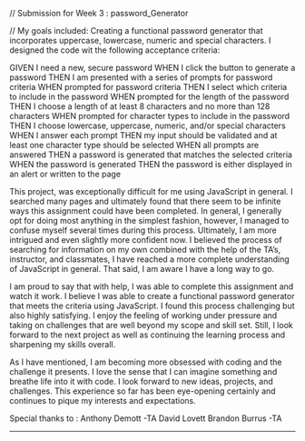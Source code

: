 // Submission for Week 3 : password_Generator

// My goals included:
 Creating a functional password generator that incorporates uppercase, lowercase, numeric and special characters.  I designed the code wit the following acceptance criteria:

GIVEN I need a new, secure password
WHEN I click the button to generate a password
THEN I am presented with a series of prompts for password criteria
WHEN prompted for password criteria
THEN I select which criteria to include in the password
WHEN prompted for the length of the password
THEN I choose a length of at least 8 characters and no more than 128 characters
WHEN prompted for character types to include in the password
THEN I choose lowercase, uppercase, numeric, and/or special characters
WHEN I answer each prompt
THEN my input should be validated and at least one character type should be selected
WHEN all prompts are answered
THEN a password is generated that matches the selected criteria
WHEN the password is generated
THEN the password is either displayed in an alert or written to the page

This project, was exceptionally difficult for me using JavaScript in general. I searched many pages and ultimately found that there seem to be infinite ways this assignment could have been completed. In general, I generally opt for doing most anything in the simplest fashion, however, I managed to confuse myself several times during this process. Ultimately, I am more intrigued and even slightly more confident now. I believed the process of searching for information on my own combined with the help of the TA’s, instructor, and classmates, I have reached a more complete understanding of JavaScript in general. That said, I am aware I have a long way to go. 

I am proud to say that with help, I was able to complete this assignment and watch it work. I believe I was able to create a functional password generator that meets the criteria using JavaScript. I found this process challenging but also highly satisfying. I enjoy the feeling of working under pressure and taking on challenges that are well beyond my scope and skill set. Still, I look forward to the next project as well as continuing the learning process and sharpening my skills overall.  


As I have mentioned, I am becoming more obsessed with coding and the challenge it presents. I love the sense that I can imagine something and breathe life into it with code. I look forward to new ideas, projects, and challenges. This experience so far has been eye-opening certainly and continues to pique my interests and expectations. 

Special thanks to :
Anthony Demott -TA 
David Lovett 
Brandon Burrus -TA


- - -